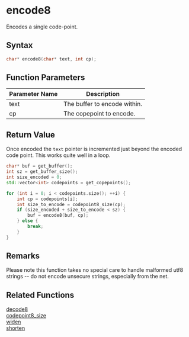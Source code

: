 # encode8

Encodes a single code-point.

## Syntax

```cpp
char* encode8(char* text, int cp);
```

## Function Parameters

Parameter Name | Description
--- | ---
text | The buffer to encode within.
cp | The copepoint to encode.

## Return Value

Once encoded the `text` pointer is incremented just beyond the encoded code point. This works quite well in a loop.

```cpp
char* buf = get_buffer();
int sz = get_buffer_size();
int size_encoded = 0;
std::vector<int> codepoints = get_copepoints();

for (int i = 0; i < codepoints.size(); ++i) {
	int cp = codepoints[i];
	int size_to_encode = codepoint8_size(cp);
	if (size_encoded + size_to_encode < sz) {
		buf = encode8(buf, cp);
	} else {
		break;
	}
}
```

## Remarks

Please note this function takes no special care to handle malformed utf8 strings -- do not encode unsecure strings, especially from the net.

## Related Functions

[decode8](https://github.com/RandyGaul/cute_framework/blob/master/doc/string/utf8/decode8.md)  
[codepoint8_size](https://github.com/RandyGaul/cute_framework/blob/master/doc/string/utf8/codepoint8_size.md)  
[widen](https://github.com/RandyGaul/cute_framework/blob/master/doc/string/utf8/widen.md)  
[shorten](https://github.com/RandyGaul/cute_framework/blob/master/doc/string/utf8/shorten.md)  
